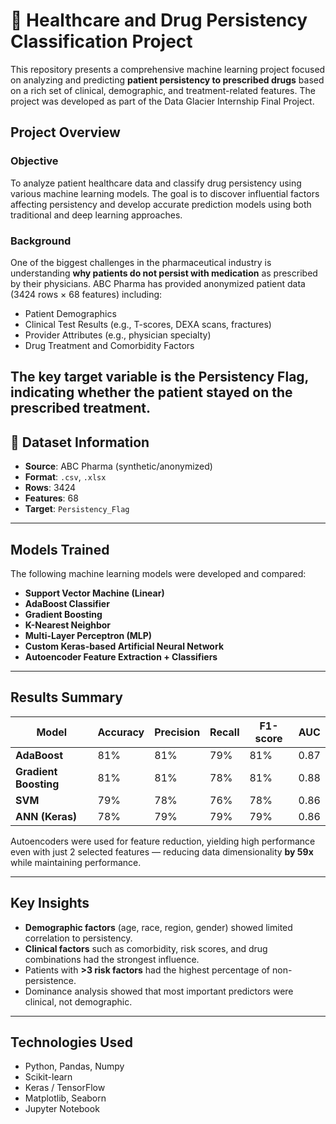 # 🧬 Healthcare and Drug Persistency Classification Project
This repository presents a comprehensive machine learning project focused on analyzing and predicting **patient persistency to prescribed drugs** based on a rich set of clinical, demographic, and treatment-related features. The project was developed as part of the Data Glacier Internship Final Project.

## Project Overview
###  Objective
To analyze patient healthcare data and classify drug persistency using various machine learning models. The goal is to discover influential factors affecting persistency and develop accurate prediction models using both traditional and deep learning approaches.

### Background
One of the biggest challenges in the pharmaceutical industry is understanding **why patients do not persist with medication** as prescribed by their physicians. ABC Pharma has provided anonymized patient data (3424 rows × 68 features) including:

- Patient Demographics
- Clinical Test Results (e.g., T-scores, DEXA scans, fractures)
- Provider Attributes (e.g., physician specialty)
- Drug Treatment and Comorbidity Factors

The key target variable is the **Persistency Flag**, indicating whether the patient stayed on the prescribed treatment.
---

## 📂 Dataset Information

- **Source**: ABC Pharma (synthetic/anonymized)
- **Format**: `.csv`, `.xlsx`
- **Rows**: 3424
- **Features**: 68
- **Target**: `Persistency_Flag`

---
##  Models Trained

The following machine learning models were developed and compared:

- **Support Vector Machine (Linear)**
- **AdaBoost Classifier**
- **Gradient Boosting**
- **K-Nearest Neighbor**
- **Multi-Layer Perceptron (MLP)**
- **Custom Keras-based Artificial Neural Network**
- **Autoencoder Feature Extraction + Classifiers**
---

## Results Summary

| Model               | Accuracy | Precision | Recall | F1-score | AUC |
|--------------------|----------|-----------|--------|----------|-----|
| **AdaBoost**        | 81%      | 81%       | 79%    | 81%      | 0.87|
| **Gradient Boosting**| 81%     | 81%       | 78%    | 81%      | 0.88|
| **SVM**             | 79%      | 78%       | 76%    | 78%      | 0.86|
| **ANN (Keras)**     | 78%      | 79%       | 79%    | 79%      | 0.86|

Autoencoders were used for feature reduction, yielding high performance even with just 2 selected features — reducing data dimensionality **by 59x** while maintaining performance.

---

## Key Insights

- **Demographic factors** (age, race, region, gender) showed limited correlation to persistency.
- **Clinical factors** such as comorbidity, risk scores, and drug combinations had the strongest influence.
- Patients with **>3 risk factors** had the highest percentage of non-persistence.
- Dominance analysis showed that most important predictors were clinical, not demographic.

---

## Technologies Used

- Python, Pandas, Numpy
- Scikit-learn
- Keras / TensorFlow
- Matplotlib, Seaborn
- Jupyter Notebook
